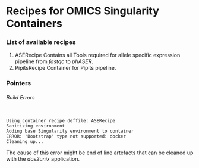 # Recipes for OMICS Singularity Containers

### List of available recipes

1. ASERecipe
   Contains all Tools required for allele specific expression pipeline from *fastqc* to *phASER*.
2. PipitsRecipe
   Container for Pipits pipeline. 

### Pointers

###### Build Errors

```sudo singularity build ASE_neu.simg ASERecipe 

Using container recipe deffile: ASERecipe
Sanitizing environment
Adding base Singularity environment to container
ERROR: 'Bootstrap' type not supported: docker
Cleaning up...
```

The cause of this error might be end of line artefacts that can be cleaned up with the *dos2unix* application.
